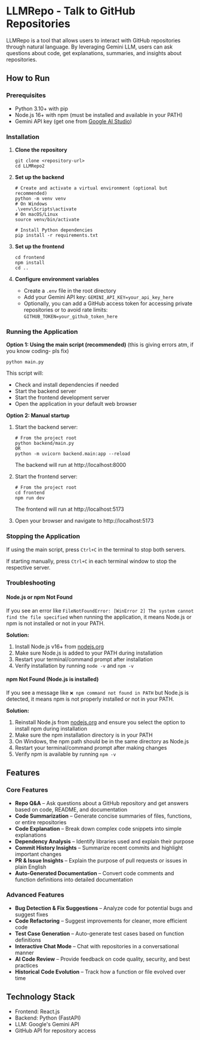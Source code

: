 # LLMRepo - Talk to GitHub Repositories

LLMRepo is a tool that allows users to interact with GitHub repositories through natural language. By leveraging Gemini LLM, users can ask questions about code, get explanations, summaries, and insights about repositories.

## How to Run

### Prerequisites

- Python 3.10+ with pip
- Node.js 16+ with npm (must be installed and available in your PATH)
- Gemini API key (get one from [Google AI Studio](https://makersuite.google.com/app/apikey))

### Installation

1. **Clone the repository**

   ```
   git clone <repository-url>
   cd LLMRepo2
   ```

2. **Set up the backend**

   ```
   # Create and activate a virtual environment (optional but recommended)
   python -m venv venv
   # On Windows
   .\venv\Scripts\activate
   # On macOS/Linux
   source venv/bin/activate

   # Install Python dependencies
   pip install -r requirements.txt
   ```

3. **Set up the frontend**

   ```
   cd frontend
   npm install
   cd ..
   ```

4. **Configure environment variables**
   - Create a `.env` file in the root directory
   - Add your Gemini API key: `GEMINI_API_KEY=your_api_key_here`
   - Optionally, you can add a GitHub access token for accessing private repositories or to avoid rate limits: `GITHUB_TOKEN=your_github_token_here`

### Running the Application

**Option 1: Using the main script (recommended)**
(this is giving errors atm, if you know coding- pls fix)

```
python main.py
```

This script will:

- Check and install dependencies if needed
- Start the backend server
- Start the frontend development server
- Open the application in your default web browser

**Option 2: Manual startup**

1. Start the backend server:

   ```
   # From the project root
   python backend/main.py
   OR
   python -m uvicorn backend.main:app --reload
   ```

   The backend will run at http://localhost:8000

2. Start the frontend server:

   ```
   # From the project root
   cd frontend
   npm run dev
   ```

   The frontend will run at http://localhost:5173

3. Open your browser and navigate to http://localhost:5173

### Stopping the Application

If using the main script, press `Ctrl+C` in the terminal to stop both servers.

If starting manually, press `Ctrl+C` in each terminal window to stop the respective server.

### Troubleshooting

#### Node.js or npm Not Found

If you see an error like `FileNotFoundError: [WinError 2] The system cannot find the file specified` when running the application, it means Node.js or npm is not installed or not in your PATH.

**Solution:**

1. Install Node.js v16+ from [nodejs.org](https://nodejs.org/)
2. Make sure Node.js is added to your PATH during installation
3. Restart your terminal/command prompt after installation
4. Verify installation by running `node -v` and `npm -v`

#### npm Not Found (Node.js is installed)

If you see a message like `❌ npm command not found in PATH` but Node.js is detected, it means npm is not properly installed or not in your PATH.

**Solution:**

1. Reinstall Node.js from [nodejs.org](https://nodejs.org/) and ensure you select the option to install npm during installation
2. Make sure the npm installation directory is in your PATH
3. On Windows, the npm path should be in the same directory as Node.js
4. Restart your terminal/command prompt after making changes
5. Verify npm is available by running `npm -v`

## Features

### Core Features

- **Repo Q&A** – Ask questions about a GitHub repository and get answers based on code, README, and documentation
- **Code Summarization** – Generate concise summaries of files, functions, or entire repositories
- **Code Explanation** – Break down complex code snippets into simple explanations
- **Dependency Analysis** – Identify libraries used and explain their purpose
- **Commit History Insights** – Summarize recent commits and highlight important changes
- **PR & Issue Insights** – Explain the purpose of pull requests or issues in plain English
- **Auto-Generated Documentation** – Convert code comments and function definitions into detailed documentation

### Advanced Features

- **Bug Detection & Fix Suggestions** – Analyze code for potential bugs and suggest fixes
- **Code Refactoring** – Suggest improvements for cleaner, more efficient code
- **Test Case Generation** – Auto-generate test cases based on function definitions
- **Interactive Chat Mode** – Chat with repositories in a conversational manner
- **AI Code Review** – Provide feedback on code quality, security, and best practices
- **Historical Code Evolution** – Track how a function or file evolved over time

## Technology Stack

- Frontend: React.js
- Backend: Python (FastAPI)
- LLM: Google's Gemini API
- GitHub API for repository access
